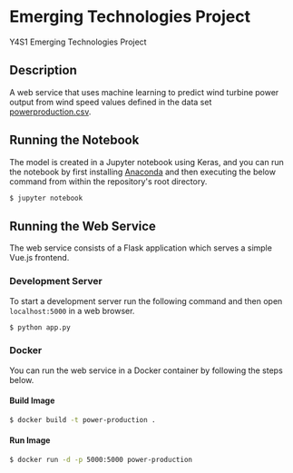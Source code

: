# Emerging Technologies Project

Y4S1 Emerging Technologies Project

## Description

A web service that uses machine learning to predict wind turbine power output from wind speed values defined in the data set [powerproduction.csv](./powerproduction.csv).

## Running the Notebook

The model is created in a Jupyter notebook using Keras, and you can run the notebook by first installing [Anaconda](https://www.anaconda.com/) and then executing the below command from within the repository's root directory.

```sh
$ jupyter notebook
```

## Running the Web Service

The web service consists of a Flask application which serves a simple Vue.js frontend.

### Development Server

To start a development server run the following command and then open `localhost:5000` in a web browser.

```sh
$ python app.py
```

### Docker

You can run the web service in a Docker container by following the steps below.

#### Build Image

```sh
$ docker build -t power-production .
```

#### Run Image

```sh
$ docker run -d -p 5000:5000 power-production
```

